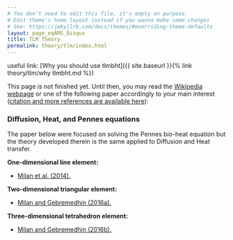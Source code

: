 ```yaml
---
# You don't need to edit this file, it's empty on purpose.
# Edit theme's home layout instead if you wanna make some changes
# See: https://jekyllrb.com/docs/themes/#overriding-theme-defaults
layout: page_eqAMS_Disqus
title: TLM Theory
permalink: theory/tlm/index.html
---
```


useful link:
[Why you should use tlmbht]({{ site.baseurl }}{% link theory/tlm/why tlmbht.md %})

This page is not finished yet. Until then, you may read the [Wikipedia webpage](https://en.wikipedia.org/wiki/Transmission-line_matrix_method) or one of the following paper accordingly to your main interest ([citation and more references are available here](https://github.com/hugomilan/tlmbht/tree/master/references.md)):


### Diffusion, Heat, and Pennes equations

The paper below were focused on solving the Pennes bio-heat equation but the theory developed therein is the same applied to Diffusion and Heat transfer.

**One-dimensional line element:**

* [Milan et al. (2014).](http://www.sciencedirect.com/science/article/pii/S0306456514001016)

**Two-dimensional triangular element:**

* [Milan and Gebremedhin (2016a).](http://www.sciencedirect.com/science/article/pii/S0306456516300353)

**Three-dimensional tetrahedron element:**

* [Milan and Gebremedhin (2016b).](http://www.sciencedirect.com/science/article/pii/S0010482516302839)

